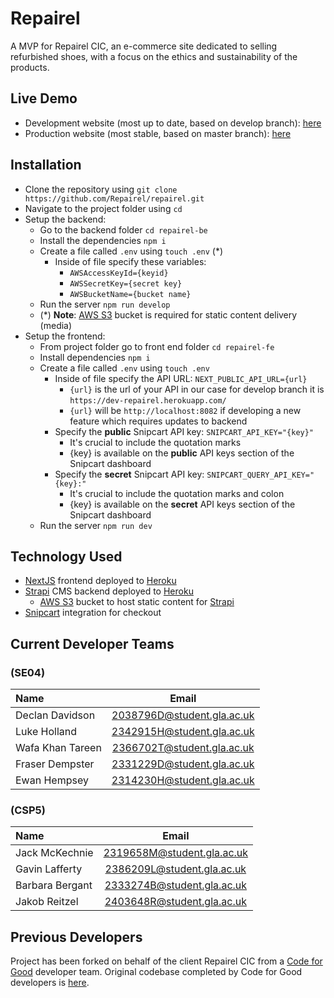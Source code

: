 # Repairel

A MVP for Repairel CIC, an e-commerce site dedicated to selling refurbished shoes, with a focus on the ethics and sustainability of the products.

## Live Demo

- Development website (most up to date, based on develop branch): [here](https://dev-repairel-fe.herokuapp.com/)
- Production website (most stable, based on master branch): [here](https://repairel-fe.herokuapp.com/)

## Installation

- Clone the repository using `git clone https://github.com/Repairel/repairel.git`
- Navigate to the project folder using `cd`
- Setup the backend:
  - Go to the backend folder `cd repairel-be`
  - Install the dependencies `npm i`
  - Create a file called `.env` using `touch .env` (\*)
    - Inside of file specify these variables:
      - `AWSAccessKeyId={keyid}`
      - `AWSSecretKey={secret key}`
      - `AWSBucketName={bucket name}`
  - Run the server `npm run develop`
  - (\*) **Note**: [AWS S3](https://aws.amazon.com/s3/) bucket is required for static content delivery (media)
- Setup the frontend:
  - From project folder go to front end folder `cd repairel-fe`
  - Install dependencies `npm i`
  - Create a file called `.env` using `touch .env`
    - Inside of file specify the API URL: `NEXT_PUBLIC_API_URL={url}`
      - `{url}` is the url of your API in our case for develop branch it is `https://dev-repairel.herokuapp.com/`
      - `{url}` will be `http://localhost:8082` if developing a new feature which requires updates to backend
    - Specify the **public** Snipcart API key: `SNIPCART_API_KEY="{key}"`
      - It's crucial to include the quotation marks
      - {key} is available on the **public** API keys section of the Snipcart dashboard
    - Specify the **secret** Snipcart API key: `SNIPCART_QUERY_API_KEY="{key}:"`
      - It's crucial to include the quotation marks and colon
      - {key} is available on the **secret** API keys section of the Snipcart dashboard
  - Run the server `npm run dev`

## Technology Used

- [NextJS](https://nextjs.org/) frontend deployed to [Heroku](https://heroku.com/)
- [Strapi](https://strapi.io/) CMS backend deployed to [Heroku](https://heroku.com/)
  - [AWS S3](https://aws.amazon.com/s3/) bucket to host static content for [Strapi](https://strapi.io/)
- [Snipcart](https://snipcart.com/) integration for checkout

## Current Developer Teams

### (**SE04**)

| Name             |           Email            |
| :--------------- | :------------------------: | 
| Declan Davidson  | 2038796D@student.gla.ac.uk |
| Luke Holland     | 2342915H@student.gla.ac.uk |
| Wafa Khan Tareen | 2366702T@student.gla.ac.uk |
| Fraser Dempster  | 2331229D@student.gla.ac.uk |
| Ewan Hempsey     | 2314230H@student.gla.ac.uk |

### (**CSP5**)

| Name            |           Email            |
| :-------------- | :------------------------: |
| Jack McKechnie  | 2319658M@student.gla.ac.uk |
| Gavin Lafferty  | 2386209L@student.gla.ac.uk |
| Barbara Bergant | 2333274B@student.gla.ac.uk |
| Jakob Reitzel   | 2403648R@student.gla.ac.uk | 

## Previous Developers

Project has been forked on behalf of the client Repairel CIC from a [Code for Good](https://www.foundersandcoders.com/tech-for-better/) developer team. Original codebase completed by Code for Good developers is [here](https://github.com/Repairel).
